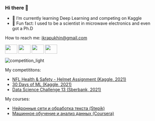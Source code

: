 ### Hi there 👋 
- 🤖 I’m currently learning Deep Learning and competing on Kaggle
- 📡 Fun fact: I used to be a scientist in microwave electronics and even got a Ph.D

How to reach me: ikrapukhin@gmail.com

<!-- <h3 align="left">My links:</h3> -->
<p align="left">
<a href="www.linkedin.com/in/dmitry-krapukhin" target="blank"><img align="center" src="https://cdn.jsdelivr.net/npm/simple-icons@3.0.1/icons/linkedin.svg" alt="" height="30" width="40" /></a>
<a href="https://t.me/krapukhin" target="blank"><img align="center" src="https://cdn.jsdelivr.net/npm/simple-icons@3.0.1/icons/telegram.svg" alt="" height="30" width="40" /></a>
<a href="https://www.kaggle.com/krapukhin/" target="blank"><img align="center" src="https://cdn.jsdelivr.net/npm/simple-icons@3.0.1/icons/kaggle.svg" alt="" height="30" width="40" /></a>
<a href="https://twitter.com/dkrapukhin" target="blank"><img align="center" src="https://cdn.jsdelivr.net/npm/simple-icons@3.0.1/icons/twitter.svg" alt="" height="30" width="40" /></a>
</p>

![competition_light](https://road-to-kaggle-grandmaster.vercel.app/api/badges/krapukhin/competition/light)

My competititons: 
- [NFL Health & Safety - Helmet Assignment (Kaggle, 2021)](https://github.com/krapukhin/Kaggle-NFL_Health_and_Safety_2021)
- [30 Days of ML (Kaggle, 2021)](https://github.com/krapukhin/Kaggle-30_Days_of_ML-2021-)
- [Data Science Challenge 13 (Sberbank, 2021)](https://github.com/krapukhin/Data-Science-Challenge-2021)


My courses:
- [Нейронные сети и обработка текста (Stepik)](https://github.com/krapukhin/stepik-nn_nlp)
- [Машинное обучение и анализ данных (Coursera)](https://github.com/krapukhin/Coursera_ML_and_DS_specialization)
